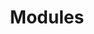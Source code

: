 ---
layout: nested
title: Modules
navbaritem: true
index: 2
subfolders:
  - 'Standardized'
  - 'Homebrewn'
---